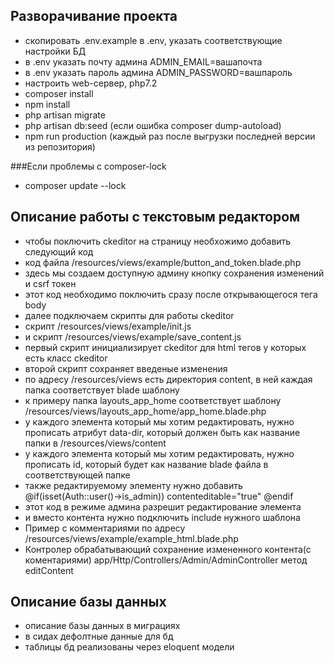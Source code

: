 ## Разворачивание проекта ##
* скопировать .env.example в .env, указать соответствующие настройки БД
* в .env указать почту админа ADMIN_EMAIL=вашапочта
* в .env указать пароль админа ADMIN_PASSWORD=вашпароль
* настроить web-сервер, php7.2
* composer install
* npm install
* php artisan migrate
* php artisan db:seed (если ошибка composer dump-autoload)
* npm run production (каждый раз после выгрузки последней версии из репозитория)

###Если проблемы с composer-lock
 * composer update --lock

## Описание работы с текстовым редактором ##
 * чтобы поключить ckeditor на страницу необхожимо добавить следующий код
 * код файла /resources/views/example/button_and_token.blade.php
 * здесь мы создаем доступную админу кнопку сохранения изменений и csrf токен
 * этот код необходимо поключить сразу после открывающегося тега body
 * далее подключаем скрипты для работы ckeditor
 * скрипт /resources/views/example/init.js
 * и скрипт /resources/views/example/save_content.js
 * первый скрипт инициализирует ckeditor для html тегов у которых есть класс ckeditor
 * второй скрипт сохраняет введеные изменения
 * по адресу /resources/views есть директория content, в ней каждая папка соответствует blade шаблону
 * к примеру папка layouts_app_home соответствует шаблону /resources/views/layouts_app_home/app_home.blade.php
 * у каждого элемента который мы хотим редактировать, нужно прописать атрибут data-dir, который должен быть как название папки в /resources/views/content
 * у каждого элемента который мы хотим редактировать, нужно прописать id, который будет как название blade файла в соответствующей папке
 * также редактируемому элементу нужно добавить @if(isset(Auth::user()->is_admin)) contenteditable="true" @endif
 * этот код в режиме админа разрешит редактирование элемента
 * и вместо контента нужно подключить include нужного шаблона
 * Пример с комментариями по адресу /resources/views/example/example_html.blade.php
 * Контролер обрабатывающий сохранение измененного контента(с коментариями) app/Http/Controllers/Admin/AdminController метод editContent

## Описание базы данных ##
 * описание базы данных в миграциях
 * в сидах дефолтные данные для бд
 * таблицы бд реализованы через eloquent модели

